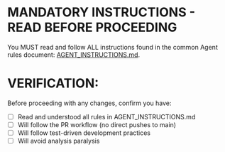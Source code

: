 # MANDATORY INSTRUCTIONS - READ BEFORE PROCEEDING

You MUST read and follow ALL instructions found in the common Agent rules document: [AGENT_INSTRUCTIONS.md](../docs/AGENT_INSTRUCTIONS.md).

# VERIFICATION:
Before proceeding with any changes, confirm you have:
- [ ] Read and understood all rules in AGENT_INSTRUCTIONS.md
- [ ] Will follow the PR workflow (no direct pushes to main)
- [ ] Will follow test-driven development practices
- [ ] Will avoid analysis paralysis
